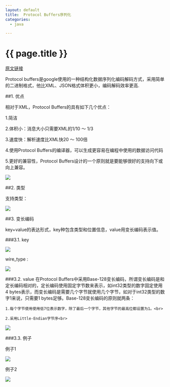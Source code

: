 ```yaml
---
layout: default
title:  Protocol Buffers序列化
categories:
  - java

---
```

# {{ page.title }}

[原文链接](http://www.jianshu.com/p/da505e26e68e)

Protocol buffers是google使用的一种结构化数据序列化编码解码方式，采用简单的二进制格式，他比XML、JSON格式体积更小，编码解码效率更高.

##1. 优点


相对于XML，Protocol Buffers的具有如下几个优点：<br>

1.简洁<br>

2.体积小：消息大小只需要XML的1/10 ～ 1/3<br>

3.速度快：解析速度比XML快20 ～ 100倍<br>

4.使用Protocol Buffers的编译器，可以生成更容易在编程中使用的数据访问代码<br>

5.更好的兼容性，Protocol Buffers设计的一个原则就是要能够很好的支持向下或向上兼容。<br>

<img src="/blog/image/protobuf0.png" style="max-width:100%;"/>

##2. 类型

支持类型：

<img src="/blog/image/protobuf1.png" style="max-width:100%;"/>

##3. 变长编码

key+value的表达形式，key种包含类型和位置信息，value用变长编码表示值。

###3.1. key

<img src="/blog/image/protobuf3.png" style="max-width:100%;"/>

wire_type : 

<img src="/blog/image/protobuf4.png" style="max-width:100%;"/>

###3.2. value
在Protocol Buffers中采用Base-128变长编码，所谓变长编码是和定长编码相对的，定长编码使用固定字节数来表示，如int32类型的数字固定使用4 bytes表示，而变长编码是需要几个字节就使用几个字节，如对于int32类型的数字1来说，只需要1 bytes足够。Base-128变长编码的原则就两条：<br>

	1.每个字节使用使用低7位表示数字，除了最后一个字节，其他字节的最高位都设置为1。<br>
	
	2.采用Little-Endian字节序<br>

<img src="/blog/image/protobuf2.png" style="max-width:100%;"/>

###3.3. 例子

例子1

 <img src="/blog/image/protobuf5.png" style="max-width:100%;"/>

例子2

 <img src="/blog/image/protobuf6.png" style="max-width:100%;"/>


